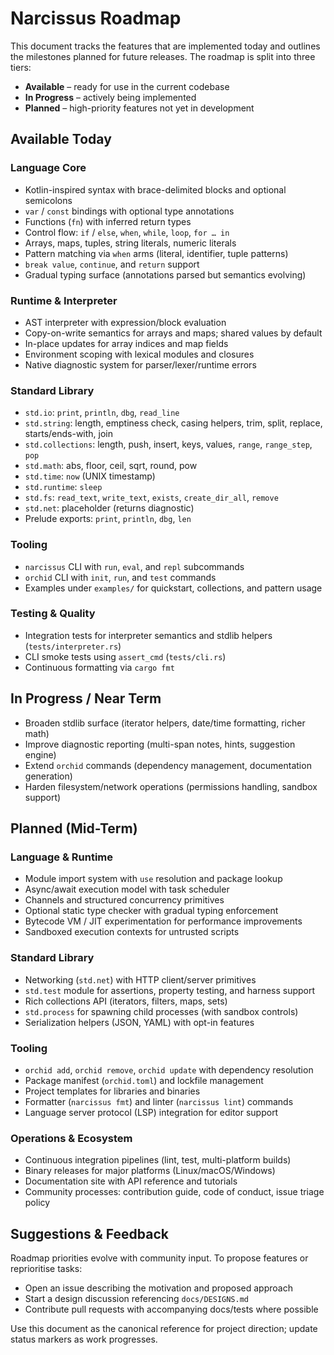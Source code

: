 # Narcissus Roadmap

This document tracks the features that are implemented today and outlines the milestones planned for future releases. The roadmap is split into three tiers:

- **Available** – ready for use in the current codebase
- **In Progress** – actively being implemented
- **Planned** – high-priority features not yet in development

## Available Today

### Language Core
- Kotlin-inspired syntax with brace-delimited blocks and optional semicolons
- `var` / `const` bindings with optional type annotations
- Functions (`fn`) with inferred return types
- Control flow: `if` / `else`, `when`, `while`, `loop`, `for … in`
- Arrays, maps, tuples, string literals, numeric literals
- Pattern matching via `when` arms (literal, identifier, tuple patterns)
- `break value`, `continue`, and `return` support
- Gradual typing surface (annotations parsed but semantics evolving)

### Runtime & Interpreter
- AST interpreter with expression/block evaluation
- Copy-on-write semantics for arrays and maps; shared values by default
- In-place updates for array indices and map fields
- Environment scoping with lexical modules and closures
- Native diagnostic system for parser/lexer/runtime errors

### Standard Library
- `std.io`: `print`, `println`, `dbg`, `read_line`
- `std.string`: length, emptiness check, casing helpers, trim, split, replace, starts/ends-with, join
- `std.collections`: length, push, insert, keys, values, `range`, `range_step`, `pop`
- `std.math`: abs, floor, ceil, sqrt, round, pow
- `std.time`: `now` (UNIX timestamp)
- `std.runtime`: `sleep`
- `std.fs`: `read_text`, `write_text`, `exists`, `create_dir_all`, `remove`
- `std.net`: placeholder (returns diagnostic)
- Prelude exports: `print`, `println`, `dbg`, `len`

### Tooling
- `narcissus` CLI with `run`, `eval`, and `repl` subcommands
- `orchid` CLI with `init`, `run`, and `test` commands
- Examples under `examples/` for quickstart, collections, and pattern usage

### Testing & Quality
- Integration tests for interpreter semantics and stdlib helpers (`tests/interpreter.rs`)
- CLI smoke tests using `assert_cmd` (`tests/cli.rs`)
- Continuous formatting via `cargo fmt`

## In Progress / Near Term
- Broaden stdlib surface (iterator helpers, date/time formatting, richer math)
- Improve diagnostic reporting (multi-span notes, hints, suggestion engine)
- Extend `orchid` commands (dependency management, documentation generation)
- Harden filesystem/network operations (permissions handling, sandbox support)

## Planned (Mid-Term)

### Language & Runtime
- Module import system with `use` resolution and package lookup
- Async/await execution model with task scheduler
- Channels and structured concurrency primitives
- Optional static type checker with gradual typing enforcement
- Bytecode VM / JIT experimentation for performance improvements
- Sandboxed execution contexts for untrusted scripts

### Standard Library
- Networking (`std.net`) with HTTP client/server primitives
- `std.test` module for assertions, property testing, and harness support
- Rich collections API (iterators, filters, maps, sets)
- `std.process` for spawning child processes (with sandbox controls)
- Serialization helpers (JSON, YAML) with opt-in features

### Tooling
- `orchid add`, `orchid remove`, `orchid update` with dependency resolution
- Package manifest (`orchid.toml`) and lockfile management
- Project templates for libraries and binaries
- Formatter (`narcissus fmt`) and linter (`narcissus lint`) commands
- Language server protocol (LSP) integration for editor support

### Operations & Ecosystem
- Continuous integration pipelines (lint, test, multi-platform builds)
- Binary releases for major platforms (Linux/macOS/Windows)
- Documentation site with API reference and tutorials
- Community processes: contribution guide, code of conduct, issue triage policy

## Suggestions & Feedback

Roadmap priorities evolve with community input. To propose features or reprioritise tasks:

- Open an issue describing the motivation and proposed approach
- Start a design discussion referencing `docs/DESIGNS.md`
- Contribute pull requests with accompanying docs/tests where possible

Use this document as the canonical reference for project direction; update status markers as work progresses.
